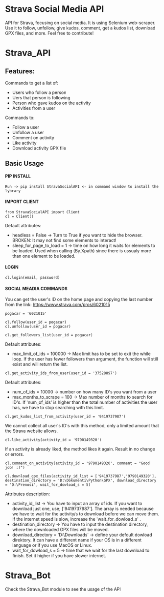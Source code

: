  # Strava Social Media API

API for Strava, focusing on social media. It is using Selenium web-scraper. Use it to follow, unfollow, give kudos, comment, get a kudos list, download GPX files, and more.
Feel free to contribute!

# Strava_API


## Features:

Commands to get a list of:
* Users who follow a person
* Uers that  person is following
* Person who gave kudos on the activity
* Activities from a user

Commands to:
* Follow a user
* Unfollow a user
* Comment on activity
* Like activity
* Download activity GPX file

## Basic Usage

#### PIP INSTALL
```
Run -> pip install StravaSocialAPI <- in command window to install the lybrary
```

#### IMPORT CLIENT
```
from StravaSocialAPI import Client
cl = Client()
```
Default attributes:

* headless = False -> Turn to True if you want to hide the browser. BROKEN: It may not find some elements to interact!
* sleep_for_page_to_load = 1 -> time on how long it waits for elements to be loaded. Used when calling (By.Xpath) since there is ussualy more than one element to be loaded.

 
#### LOGIN
```
cl.login(email, password)
```

#### SOCIAL MEADIA COMMANDS
You can get the user's ID on the home page and copying the last number from the link:
https://www.strava.com/pros/6021015
```
pogacar = '6021015'

cl.follow(user_id = pogacar)
cl.unfollow(user_id = pogacar)
```

```
cl.get_followers_list(user_id = pogacar)
```
Default attributes:
* max_limit_of_ids = 100000 -> Max limit has to be set to exit the while loop. If the user has fewer followers than argument, the function will still exist and will return the list.

```
cl.get_activity_ids_from_user(user_id = '37528897')
```
Default attributes:
* num_of_ids = 10000 -> number on how many ID's you want from a user
* max_months_to_scrape = 100 -> Max number of months to search for ID's. If 'num_of_ids' is higher than the total number of activities the user has, we have to stop searching with this limit.

```
cl.get_kudos_list_from_activity(user_id = '9419737987')
```
We cannot collect all user's ID's with this method, only a limited amount that the Strava website allows. 

```
cl.like_activity(activity_id = '9790149320')
```
If an activity is already liked, the method likes it again. Result in no change or errors.

```
cl.comment_on_activity(activity_id = '9790149320', comment = "Good job! :)")
```

```
cl.download_gpx_files(activity_id_list = ['9419737987','9790149320'], destination_directory = 'D:\Dokumenti\Python\GPX', download_directory = 'D:\Prenosi', wait_for_dowload_s = 5)
```
Attributes description:
* activity_id_list -> You have to input an array of ids. If you want to download just one, use; ['9419737987']. The array is needed because we have to wait for the activity/s to download before we can move them. If the internet speed is slow, increase the 'wait_for_dowload_s' .
* destination_directory -> You have to input the destination directory, where the downloaded GPX files will be moved.
* download_directory = 'D:\Downloads' -> define your defoult dowload direktory. It can have a different name if your OS is in a different language or if you use MacOS or Linux.
* wait_for_dowload_s = 5 -> time that we wait for the last download to finish. Set it higher if you have slower internet.


# Strava_Bot
Check the Strava_Bot module to see the usage of the API
